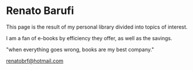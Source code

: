 # Renato Barufi
This page is the result of my personal library divided into topics of interest.

I am a fan of e-books by efficiency they offer, as well as the savings. 

"when everything goes wrong, books are my best company."

renatobrf@hotmail.com
